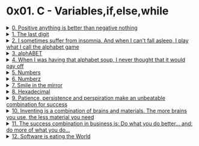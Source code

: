 # 0x01. C - Variables,if,else,while

<details>
<summary><a href="./0-positive_or_negative.c">0. Positive anything is better than negative nothing</a></summary><br>

</details>


<details>
<summary><a href="./1-last_digit.c">1. The last digit</a></summary><br>

</details>

<details>
<summary><a href="./2-print_alphabet.c">2. I sometimes suffer from insomnia. And when I can't fall asleep, I play what I call the alphabet game</a></summary><br>

</details>

<details>
<summary><a href="./3-print_alphabets.c">3. alphABET</a></summary><br>

</details>

<details>
<summary><a href="./4-print_alphabt.c">4. When I was having that alphabet soup, I never thought that it would pay off</a></summary><br>

</details>


<details>
<summary><a href="./5-print_numbers.c">5. Numbers</a></summary><br>


</details>

<details>
<summary><a href="./6-print_numberz.c">6. Numberz</a></summary><br>


</details>

<details>
<summary><a href="./7-print_tebahpla.c">7. Smile in the mirror</a></summary><br>

</details>

<details>
<summary><a href="./8-print_base16.c">8. Hexadecimal</a></summary><br>


</details>

<details>
<summary><a href="./9-print_comb.c">9. Patience, persistence and perspiration make an unbeatable combination for success</a></summary><br>

</details>

<details>
<summary><a href="./100-print_comb3.c">10. Inventing is a combination of brains and materials. The more brains you use, the less material you need</a></summary><br>

</details>


<details>
<summary><a href="./101-print_comb4.c">11. The success combination in business is: Do what you do better... and: do more of what you do...</a></summary><br>

</details>


<details>
<summary><a href="./102-print_comb5.c">12. Software is eating the World</a></summary><br>

</details>

